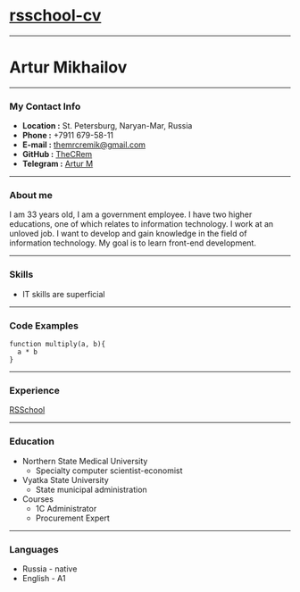 # [rsschool-cv](https://TheCRem.github.io/rsschool-cv/cv)

***
# Artur Mikhailov

***
### My Contact Info
* **Location :** St. Petersburg, Naryan-Mar, Russia
* **Phone :** +7911  679-58-11
* **E-mail :** <themrcremik@gmail.com>
* **GitHub :** [TheCRem](https://github.com/TheCRem)
* **Telegram :** [Artur M](https://t.me/TheCRem)

***
### About me
I am 33 years old, I am a government employee. I have two higher educations, one of which relates to information technology. I work at an unloved job. I want to develop and gain knowledge in the field of information technology. My goal is to learn front-end development.

***
### Skills
* IT skills are superficial

***
### Code Examples
```
function multiply(a, b){
  a * b
}
```

***
### Experience
[RSSchool](https://github.com/TheCRem/rsschool-cv.git)

***
### Education
* Northern State Medical University
  * Specialty computer scientist-economist
* Vyatka State University
  * State municipal administration
* Courses
  * 1C Administrator
  * Procurement Expert

***
### Languages
* Russia - native
* English - A1

